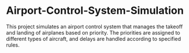 # Airport-Control-System-Simulation
This project simulates an airport control system that manages the takeoff and landing of airplanes based on priority. The priorities are assigned to different types of aircraft, and delays are handled according to specified rules.
